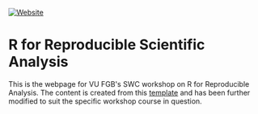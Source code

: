 [![Website](https://github.com/carpentries/workshop-template/actions/workflows/website.yml/badge.svg)](https://github.com/carpentries/workshop-template/actions/workflows/website.yml)

# R for Reproducible Scientific Analysis

This is the webpage for VU FGB's SWC workshop on R for Reproducible Analysis. The content is created from this [template](https://github.com/carpentries/workshop-template) and has been 
further modified to suit the specific workshop course in question.

